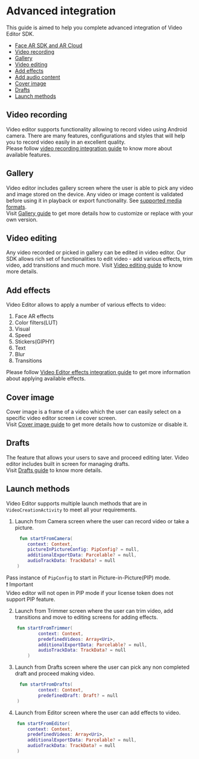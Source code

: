 # Advanced integration

This guide is aimed to help you complete advanced integration of Video Editor SDK.

- [Face AR SDK and AR Cloud](#Face-AR-SDK-and-AR-Cloud)
- [Video recording](#Video-recording)
- [Gallery](#Gallery)
- [Video editing](#Video-editing)
- [Add effects](#Add-effects)
- [Add audio content](#Add-audio-content)
- [Cover image](#Cover-image)
- [Drafts](#Drafts)
- [Launch methods](#Launch-methods)

## Video recording
Video editor supports functionality allowing to record video using Android camera. There are many features, configurations and styles 
that will help you to record video easily in an excellent quality.  
Please follow [video recording integration guide](guide_video_recording.md) to know more about available features.

## Gallery
Video editor includes gallery screen where the user is able to pick any video and image stored on the device. 
Any video or image content is validated before using it in playback or export functionality. See [supported media formats](../README.md#Supported-media-formats).  
Visit [Gallery guide](guide_gallery.md) to get more details how to customize or replace with your own version.

## Video editing
Any video recorded or picked in gallery can be edited in video editor. Our SDK allows rich set of functionalities to 
edit video - add various effects, trim video, add transitions and much more.
Visit [Video editing guide](guide_video_editing.md) to know more details.

## Add effects
Video Editor allows to apply a number of various effects to video:
1. Face AR effects
2. Color filters(LUT)
3. Visual
4. Speed
5. Stickers(GIPHY)
6. Text
7. Blur
8. Transitions

Please follow [Video Editor effects integration guide](guide_effects.md) to get more information about applying available effects.

## Cover image
Cover image is a frame of a video which the user can easily select on a specific video editor screen i.e cover screen.  
Visit [Cover image guide](guide_cover_image.md) to get more details how to customize or disable it.

## Drafts
The feature that allows your users to save and proceed editing later. Video editor includes built in screen for managing drafts.  
Visit [Drafts guide](guide_drafts.md) to know more details.

## Launch methods
Video Editor supports multiple launch methods that are in ```VideoCreationActivity``` to meet all your requirements.

1. Launch from Camera screen where the user can record video or take a picture.
```kotlin
     fun startFromCamera(
        context: Context,
        pictureInPictureConfig: PipConfig? = null,
        additionalExportData: Parcelable? = null,
        audioTrackData: TrackData? = null
    )
  ```

Pass instance of ```PipConfig``` to start in Picture-in-Picture(PIP) mode.  
:exclamation: Important  
Video editor will not open in PIP mode if your license token does not support PIP feature.

2. Launch from Trimmer screen where the user can trim video, add transitions and move to editing screens for adding effects.
```kotlin
    fun startFromTrimmer(
            context: Context,
            predefinedVideos: Array<Uri>,
            additionalExportData: Parcelable? = null,
            audioTrackData: TrackData? = null
        )
  ```

3. Launch from Drafts screen where the user can pick any non completed draft and proceed making video.
```kotlin
     fun startFromDrafts(
            context: Context,
            predefinedDraft: Draft? = null
    )
 ```
4. Launch from Editor screen where the user can add effects to video.
```kotlin
    fun startFromEditor(
        context: Context,
        predefinedVideos: Array<Uri>,
        additionalExportData: Parcelable? = null,
        audioTrackData: TrackData? = null
    )
```


